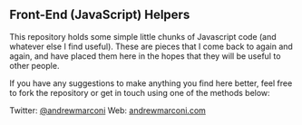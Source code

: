 ## Front-End (JavaScript) Helpers

This repository holds some simple little chunks of Javascript code (and whatever else I find useful). These are pieces that I come back to again and again, and have placed them here in the hopes that they will be useful to other people.

If you have any suggestions to make anything you find here better, feel free to fork the repository or get in touch using one of the methods below:


Twitter: [@andrewmarconi](http://twitter.com/andrewmarconi)
Web: [andrewmarconi.com](http://andrewmarconi.com)
